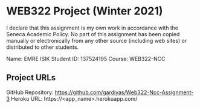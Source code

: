 # WEB322 Project (Winter 2021)
I declare that this assignment is my own work in accordance with
the Seneca Academic Policy. No part of this assignment has been
copied manually or electronically from any other source
(including web sites) or distributed to other students.

Name: EMRE ISIK
Student ID: 137524195
Course: WEB322-NCC

## Project URLs
GitHub Repository: https://github.com/gardiyas/Web322-Ncc-Assignment-3
Heroku URL: https://<app_name>.herokuapp.com/
